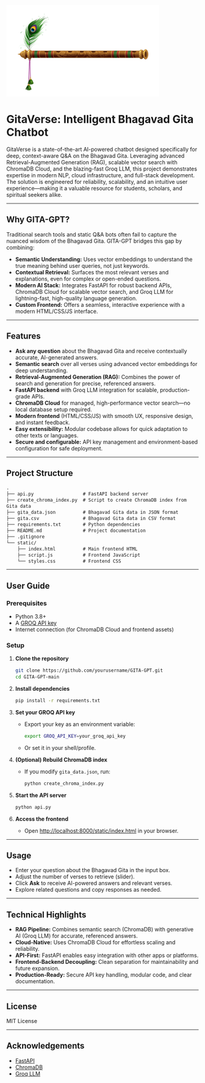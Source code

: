 <img src="flute.png" alt="GitaVerse Screenshot" width="400"/>

# GitaVerse: Intelligent Bhagavad Gita Chatbot

 GitaVerse is a state-of-the-art AI-powered chatbot designed specifically for deep, context-aware Q&A on the Bhagavad Gita. Leveraging advanced Retrieval-Augmented Generation (RAG), scalable vector search with ChromaDB Cloud, and the blazing-fast Groq LLM, this project demonstrates expertise in modern NLP, cloud infrastructure, and full-stack development. The solution is engineered for reliability, scalability, and an intuitive user experience—making it a valuable resource for students, scholars, and spiritual seekers alike.

---

## Why GITA-GPT?

Traditional search tools and static Q&A bots often fail to capture the nuanced wisdom of the Bhagavad Gita. GITA-GPT bridges this gap by combining:

- **Semantic Understanding:** Uses vector embeddings to understand the true meaning behind user queries, not just keywords.
- **Contextual Retrieval:** Surfaces the most relevant verses and explanations, even for complex or open-ended questions.
- **Modern AI Stack:** Integrates FastAPI for robust backend APIs, ChromaDB Cloud for scalable vector search, and Groq LLM for lightning-fast, high-quality language generation.
- **Custom Frontend:** Offers a seamless, interactive experience with a modern HTML/CSS/JS interface.

---

## Features

- **Ask any question** about the Bhagavad Gita and receive contextually accurate, AI-generated answers.
- **Semantic search** over all verses using advanced vector embeddings for deep understanding.
- **Retrieval-Augmented Generation (RAG):** Combines the power of search and generation for precise, referenced answers.
- **FastAPI backend** with Groq LLM integration for scalable, production-grade APIs.
- **ChromaDB Cloud** for managed, high-performance vector search—no local database setup required.
- **Modern frontend** (HTML/CSS/JS) with smooth UX, responsive design, and instant feedback.
- **Easy extensibility:** Modular codebase allows for quick adaptation to other texts or languages.
- **Secure and configurable:** API key management and environment-based configuration for safe deployment.

---

## Project Structure

```
.
├── api.py                  # FastAPI backend server
├── create_chroma_index.py  # Script to create ChromaDB index from Gita data
├── gita_data.json          # Bhagavad Gita data in JSON format
├── gita.csv                # Bhagavad Gita data in CSV format
├── requirements.txt        # Python dependencies
├── README.md               # Project documentation
├── .gitignore
└── static/
    ├── index.html          # Main frontend HTML
    ├── script.js           # Frontend JavaScript
    └── styles.css          # Frontend CSS
```

---

## User Guide

### Prerequisites

- Python 3.8+
- A [GROQ API key](https://console.groq.com/keys)
- Internet connection (for ChromaDB Cloud and frontend assets)

### Setup

1. **Clone the repository**
    ```sh
    git clone https://github.com/yourusername/GITA-GPT.git
    cd GITA-GPT-main
    ```

2. **Install dependencies**
    ```sh
    pip install -r requirements.txt
    ```

3. **Set your GROQ API key**
    - Export your key as an environment variable:
      ```sh
      export GROQ_API_KEY=your_groq_api_key
      ```
    - Or set it in your shell/profile.

4. **(Optional) Rebuild ChromaDB index**
    - If you modify `gita_data.json`, run:
      ```sh
      python create_chroma_index.py
      ```

5. **Start the API server**
    ```sh
    python api.py
    ```

6. **Access the frontend**
    - Open [http://localhost:8000/static/index.html](http://localhost:8000/static/index.html) in your browser.

---

## Usage

- Enter your question about the Bhagavad Gita in the input box.
- Adjust the number of verses to retrieve (slider).
- Click **Ask** to receive AI-powered answers and relevant verses.
- Explore related questions and copy responses as needed.

---

## Technical Highlights

- **RAG Pipeline:** Combines semantic search (ChromaDB) with generative AI (Groq LLM) for accurate, referenced answers.
- **Cloud-Native:** Uses ChromaDB Cloud for effortless scaling and reliability.
- **API-First:** FastAPI enables easy integration with other apps or platforms.
- **Frontend-Backend Decoupling:** Clean separation for maintainability and future expansion.
- **Production-Ready:** Secure API key handling, modular code, and clear documentation.

---

## License

MIT License

---

## Acknowledgements

- [FastAPI](https://fastapi.tiangolo.com/)
- [ChromaDB](https://www.trychroma.com/)
- [Groq LLM](https://groq.com/)
